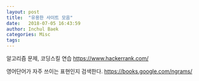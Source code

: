 ```yaml
---
layout: post
title:  "유용한 사이트 모음"
date:   2018-07-05 16:43:59
author: Inchul Baek
categories: Misc
tags: 
---
```

알고리즘 문제, 코딩스킬 연습
https://www.hackerrank.com/

영어단어가 자주 쓰이는 표현인지 검색한다.
https://books.google.com/ngrams/
